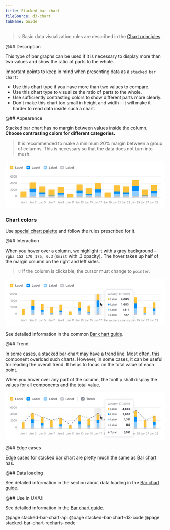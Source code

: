 ```yaml
---
title: Stacked bar chart
fileSource: d3-chart
tabName: Guide
---
```


> 💡 Basic data visualization rules are described in the [Chart principles](/data-display/chart/).

@## Description

This type of bar graphs can be used if it is necessary to display more than two values and show the ratio of parts to the whole.

Important points to keep in mind when presenting data as a `stacked bar chart`:

- Use this chart type if you have more than two values to compare.
- Use this chart type to visualize the ratio of parts to the whole.
- Use sufficiently contrasting colors to show different parts more clearly.
- Don't make this chart too small in height and width – it will make it harder to read data inside such a chart.

@## Appearence

Stacked bar chart has no margin between values inside the column. **Choose contrasting colors for different categories.**

> It is recommended to make a minimum 20% margin between a group of columns. This is necessary so that the data does not turn into mush.

![stacked bar chart](static/stacked-bar-chart.png)

### Chart colors

Use [special chart palette](/style/palette/) and follow the rules prescribed for it.

@## Interaction

When you hover over a column, we highlight it with a grey background – `rgba 152 170 175, 0.3` (`$mist` with .3 opacity). The hover takes up half of the margin column on the right and left sides.

> 💡 If the column is clickable, the cursor must change to `pointer`.

![stacked bar chart](static/stacked-bar-chart-hover.png)

See detailed information in the common [Bar chart guide](/data-display/bar-chart/#a61ee5).

@## Trend

In some cases, a stacked bar chart may have a trend line. Most often, this component overload such charts. However, in some cases, it can be useful for reading the overall trend. It helps to focus on the total value of each point.

When you hover over any part of the column, the tooltip shall display the values for all components and the total value.

![stacked bar chart](static/stacked-bar-chart-trend.png)

@## Edge cases

Edge cases for stacked bar chart are pretty much the same as [Bar chart](/data-display/bar-chart/bar-chart-vertical/#a54381) has.

@## Data loading

See detailed information in the section about data loading in the [Bar chart guide](/data-display/bar-chart/bar-chart-vertical/#ac26f2).

@## Use in UX/UI

See detailed information in the [Bar chart guide](/data-display/bar-chart/#a1d837).

@page stacked-bar-chart-api
@page stacked-bar-chart-d3-code
@page stacked-bar-chart-recharts-code
